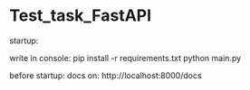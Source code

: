 # Test_task_FastAPI
 
startup:

write in console:
    pip install -r requirements.txt
    python main.py


before startup:
    docs on: http://localhost:8000/docs